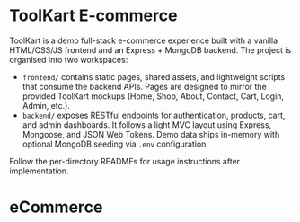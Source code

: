 # ToolKart E-commerce

ToolKart is a demo full-stack e-commerce experience built with a vanilla HTML/CSS/JS frontend and an Express + MongoDB backend. The project is organised into two workspaces:

- `frontend/` contains static pages, shared assets, and lightweight scripts that consume the backend APIs. Pages are designed to mirror the provided ToolKart mockups (Home, Shop, About, Contact, Cart, Login, Admin, etc.).
- `backend/` exposes RESTful endpoints for authentication, products, cart, and admin dashboards. It follows a light MVC layout using Express, Mongoose, and JSON Web Tokens. Demo data ships in-memory with optional MongoDB seeding via `.env` configuration.

Follow the per-directory READMEs for usage instructions after implementation.
# eCommerce

